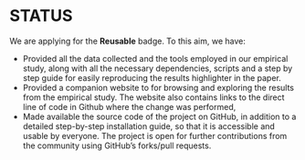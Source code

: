 # STATUS
We are applying for the **Reusable** badge. To this aim, we have:

* Provided all the data collected and the tools employed in our empirical study, 
along with all the necessary dependencies, scripts and a step by step guide for easily reproducing the results highlighter in the paper.
* Provided a companion website to for browsing and exploring the results from the empirical study. 
The website also contains links to the direct line of code in Github where the change was performed, 
* Made available the source code of the project on GitHub, in addition to a detailed step-by-step
installation guide, so that it is accessible and usable by everyone. The project is open for further
contributions from the community using GitHub’s forks/pull requests.

